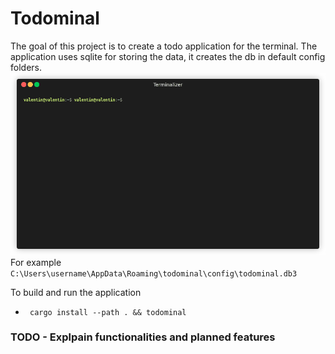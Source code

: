 # Todominal

The goal of this project is to create a todo application for the terminal.
The application uses sqlite for storing the data, it creates the db in default config folders.
![render1702041883355.gif](assets%2Frender1702041883355.gif)
For example `C:\Users\username\AppData\Roaming\todominal\config\todominal.db3`

To build and run the application
- ` cargo install --path . && todominal`
### TODO - Explpain functionalities and planned features 
